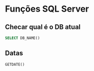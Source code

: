 # Funções SQL Server

## Checar qual é o DB atual 

~~~sql
SELECT DB_NAME()
~~~


## Datas

~~~sql
GETDATE()
~~~ 
